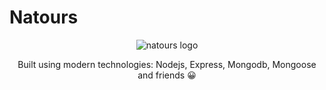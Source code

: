   # Natours
  <p align="center">
  <img src="https://user-images.githubusercontent.com/31580462/139891536-38a3dec6-781b-4956-a268-7e4209e65e3b.png" alt="natours logo"/>
  </p>
  <p align="center">
  Built using modern technologies: Nodejs, Express, Mongodb, Mongoose and friends 😀
  </p>
  
